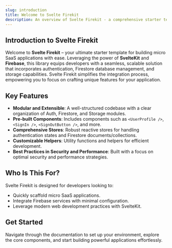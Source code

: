 ```yaml
---
slug: introduction
title: Welcome to Svelte Firekit
description: An overview of Svelte Firekit - a comprehensive starter template integrating SvelteKit and Firebase for building robust micro SaaS applications.
---
```


## Introduction to Svelte Firekit

Welcome to **Svelte Firekit** – your ultimate starter template for building micro SaaS applications with ease. Leveraging the power of **SvelteKit** and **Firebase**, this library equips developers with a seamless, scalable solution that incorporates authentication, Firestore database management, and storage capabilities. Svelte Firekit simplifies the integration process, empowering you to focus on crafting unique features for your application.

## Key Features
- **Modular and Extensible**: A well-structured codebase with a clear organization of Auth, Firestore, and Storage modules.
- **Pre-built Components**: Includes components such as `<UserProfile />`, `<SignIn />`, `<SignOutButton />`, and more.
- **Comprehensive Stores**: Robust reactive stores for handling authentication states and Firestore documents/collections.
- **Customizable Helpers**: Utility functions and helpers for efficient development.
- **Best Practices in Security and Performance**: Built with a focus on optimal security and performance strategies.

## Who Is This For?
Svelte Firekit is designed for developers looking to:
- Quickly scaffold micro SaaS applications.
- Integrate Firebase services with minimal configuration.
- Leverage modern web development practices with SvelteKit.

## Get Started
Navigate through the documentation to set up your environment, explore the core components, and start building powerful applications effortlessly.

